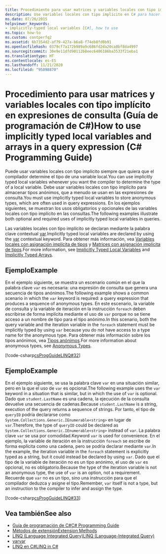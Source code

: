 ```yaml
---
title: Procedimiento para usar matrices y variables locales con tipo implícito en expresiones de consulta - Guía de programación de C#
description: Use variables locales con tipo implícito en C# para hacer que el compilador determine el tipo de una variable local. Tendrá que usarlas para almacenar tipos anónimos.
ms.date: 07/20/2015
helpviewer_keywords:
- implicitly-typed local variables [C#], how to use
ms.topic: how-to
ms.custom: contperfq2
ms.assetid: 6b7354d2-af79-427a-b6a8-f74eb8fd0b91
ms.openlocfilehash: 0379cf7a172b989a9c686fd2da20ca8bf8da4997
ms.sourcegitcommit: 30e9e11dfd90112b8eec6406186ba3533f21eba1
ms.translationtype: HT
ms.contentlocale: es-ES
ms.lasthandoff: 11/21/2020
ms.locfileid: "95098870"
---
```

# <a name="how-to-use-implicitly-typed-local-variables-and-arrays-in-a-query-expression-c-programming-guide"></a><span data-ttu-id="75a82-104">Procedimiento para usar matrices y variables locales con tipo implícito en expresiones de consulta (Guía de programación de C#)</span><span class="sxs-lookup"><span data-stu-id="75a82-104">How to use implicitly typed local variables and arrays in a query expression (C# Programming Guide)</span></span>

<span data-ttu-id="75a82-105">Puede usar variables locales con tipo implícito siempre que quiera que el compilador determine el tipo de una variable local.</span><span class="sxs-lookup"><span data-stu-id="75a82-105">You can use implicitly typed local variables whenever you want the compiler to determine the type of a local variable.</span></span> <span data-ttu-id="75a82-106">Debe usar variables locales con tipo implícito para almacenar tipos anónimos, que a menudo se usan en las expresiones de consulta.</span><span class="sxs-lookup"><span data-stu-id="75a82-106">You must use implicitly typed local variables to store anonymous types, which are often used in query expressions.</span></span> <span data-ttu-id="75a82-107">En los ejemplos siguientes, se muestran los usos obligatorios y opcionales de las variables locales con tipo implícito en las consultas.</span><span class="sxs-lookup"><span data-stu-id="75a82-107">The following examples illustrate both optional and required uses of implicitly typed local variables in queries.</span></span>  
  
 <span data-ttu-id="75a82-108">Las variables locales con tipo implícito se declaran mediante la palabra clave contextual [var](../../language-reference/keywords/var.md).</span><span class="sxs-lookup"><span data-stu-id="75a82-108">Implicitly typed local variables are declared by using the [var](../../language-reference/keywords/var.md) contextual keyword.</span></span> <span data-ttu-id="75a82-109">Para obtener más información, vea [Variables locales con asignación implícita de tipos](./implicitly-typed-local-variables.md) y [Matrices con asignación implícita de tipos](../arrays/implicitly-typed-arrays.md).</span><span class="sxs-lookup"><span data-stu-id="75a82-109">For more information, see [Implicitly Typed Local Variables](./implicitly-typed-local-variables.md) and [Implicitly Typed Arrays](../arrays/implicitly-typed-arrays.md).</span></span>  
  
## <a name="example"></a><span data-ttu-id="75a82-110">Ejemplo</span><span class="sxs-lookup"><span data-stu-id="75a82-110">Example</span></span>  

 <span data-ttu-id="75a82-111">En el ejemplo siguiente, se muestra un escenario común en el que la palabra clave `var` es necesaria: una expresión de consulta que genera una secuencia de tipos anónimos.</span><span class="sxs-lookup"><span data-stu-id="75a82-111">The following example shows a common scenario in which the `var` keyword is required: a query expression that produces a sequence of anonymous types.</span></span> <span data-ttu-id="75a82-112">En este escenario, la variable de consulta y la variable de iteración en la instrucción `foreach` deben escribirse de forma implícita mediante el uso de `var` porque no se tiene acceso a un nombre de tipo para el tipo anónimo.</span><span class="sxs-lookup"><span data-stu-id="75a82-112">In this scenario, both the query variable and the iteration variable in the `foreach` statement must be implicitly typed by using `var` because you do not have access to a type name for the anonymous type.</span></span> <span data-ttu-id="75a82-113">Para obtener más información sobre los tipos anónimos, vea [Tipos anónimos](./anonymous-types.md).</span><span class="sxs-lookup"><span data-stu-id="75a82-113">For more information about anonymous types, see [Anonymous Types](./anonymous-types.md).</span></span>  
  
 [!code-csharp[csProgGuideLINQ#32](~/samples/snippets/csharp/VS_Snippets_VBCSharp/csProgGuideLINQ/CS/csRef30LangFeatures_2.cs#32)]  
  
## <a name="example"></a><span data-ttu-id="75a82-114">Ejemplo</span><span class="sxs-lookup"><span data-stu-id="75a82-114">Example</span></span>  

 <span data-ttu-id="75a82-115">En el ejemplo siguiente, se usa la palabra clave `var` en una situación similar, pero en la que el uso de `var` es opcional.</span><span class="sxs-lookup"><span data-stu-id="75a82-115">The following example uses the `var` keyword in a situation that is similar, but in which the use of `var` is optional.</span></span> <span data-ttu-id="75a82-116">Dado que `student.LastName` es una cadena, la ejecución de la consulta devuelve una secuencia de cadenas.</span><span class="sxs-lookup"><span data-stu-id="75a82-116">Because `student.LastName` is a string, execution of the query returns a sequence of strings.</span></span> <span data-ttu-id="75a82-117">Por tanto, el tipo de `queryID` podría declararse como `System.Collections.Generic.IEnumerable<string>` en lugar de `var`.</span><span class="sxs-lookup"><span data-stu-id="75a82-117">Therefore, the type of `queryID` could be declared as `System.Collections.Generic.IEnumerable<string>` instead of `var`.</span></span> <span data-ttu-id="75a82-118">La palabra clave `var` se usa por comodidad.</span><span class="sxs-lookup"><span data-stu-id="75a82-118">Keyword `var` is used for convenience.</span></span> <span data-ttu-id="75a82-119">En el ejemplo, la variable de iteración en la instrucción `foreach` se escribe de forma explícita como una cadena, pero se podría declarar mediante `var`.</span><span class="sxs-lookup"><span data-stu-id="75a82-119">In the example, the iteration variable in the `foreach` statement is explicitly typed as a string, but it could instead be declared by using `var`.</span></span> <span data-ttu-id="75a82-120">Dado que el tipo de la variable de iteración no es un tipo anónimo, el uso de `var` es opcional, no es obligatorio.</span><span class="sxs-lookup"><span data-stu-id="75a82-120">Because the type of the iteration variable is not an anonymous type, the use of `var` is an option, not a requirement.</span></span> <span data-ttu-id="75a82-121">Recuerde que `var` no es un tipo, sino una instrucción para que el compilador deduzca y asigne el tipo.</span><span class="sxs-lookup"><span data-stu-id="75a82-121">Remember, `var` itself is not a type, but an instruction to the compiler to infer and assign the type.</span></span>  
  
 [!code-csharp[csProgGuideLINQ#33](~/samples/snippets/csharp/VS_Snippets_VBCSharp/csProgGuideLINQ/CS/csRef30LangFeatures_2.cs#33)]  
  
## <a name="see-also"></a><span data-ttu-id="75a82-122">Vea también</span><span class="sxs-lookup"><span data-stu-id="75a82-122">See also</span></span>

- [<span data-ttu-id="75a82-123">Guía de programación de C#</span><span class="sxs-lookup"><span data-stu-id="75a82-123">C# Programming Guide</span></span>](../index.md)
- [<span data-ttu-id="75a82-124">Métodos de extensión</span><span class="sxs-lookup"><span data-stu-id="75a82-124">Extension Methods</span></span>](./extension-methods.md)
- [<span data-ttu-id="75a82-125">LINQ (Language Integrated Query)</span><span class="sxs-lookup"><span data-stu-id="75a82-125">LINQ (Language-Integrated Query)</span></span>](../../linq/index.md)
- [<span data-ttu-id="75a82-126">var</span><span class="sxs-lookup"><span data-stu-id="75a82-126">var</span></span>](../../language-reference/keywords/var.md)
- [<span data-ttu-id="75a82-127">LINQ en C#</span><span class="sxs-lookup"><span data-stu-id="75a82-127">LINQ in C#</span></span>](../../linq/index.md)
